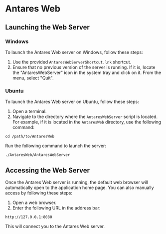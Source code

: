 # Antares Web

## Launching the Web Server

### Windows

To launch the Antares Web server on Windows, follow these steps:

1. Use the provided `AntaresWebServerShortcut.lnk` shortcut.
2. Ensure that no previous version of the server is running. If it is, locate the "AntaresWebServer" icon in the system
   tray and click on it. From the menu, select "Quit".

### Ubuntu

To launch the Antares Web server on Ubuntu, follow these steps:

1. Open a terminal.
2. Navigate to the directory where the `AntaresWebServer` script is located. For example, if it is located in
   the `AntaresWeb` directory, use the following command:

```shell
cd /path/to/AntaresWeb
```

Run the following command to launch the server:

```shell
./AntaresWeb/AntaresWebServer
```

## Accessing the Web Server

Once the Antares Web server is running, the default web browser will automatically open to the application home page.
You can also manually access by following these steps:

1. Open a web browser.
2. Enter the following URL in the address bar:

```
http://127.0.0.1:8080
```

This will connect you to the Antares Web server.
